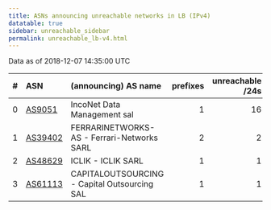 ```yaml
---
title: ASNs announcing unreachable networks in LB (IPv4)
datatable: true
sidebar: unreachable_sidebar
permalink: unreachable_lb-v4.html
---
```


Data as of 2018-12-07 14:35:00 UTC


<div class="datatable-begin"></div>

|   # | ASN                                    | (announcing) AS name                         |   prefixes |   unreachable /24s |
|----:|:---------------------------------------|:---------------------------------------------|-----------:|-------------------:|
|   0 | [AS9051](unreachable_AS9051-v4.html)   | IncoNet Data Management sal                  |          1 |                 16 |
|   1 | [AS39402](unreachable_AS39402-v4.html) | FERRARINETWORKS-AS - Ferrari-Networks SARL   |          2 |                  2 |
|   2 | [AS48629](unreachable_AS48629-v4.html) | ICLIK - ICLIK SARL                           |          1 |                  1 |
|   3 | [AS61113](unreachable_AS61113-v4.html) | CAPITALOUTSOURCING - Capital Outsourcing SAL |          1 |                  1 |

<div class="datatable-end"></div>